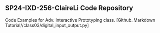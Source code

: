 ## SP24-IXD-256-ClaireLi Code Repository

Code Examples for Adv. Interactive Prototyping class.
[Github_Markdown Tutorial//class03/digital_input_output.py]

